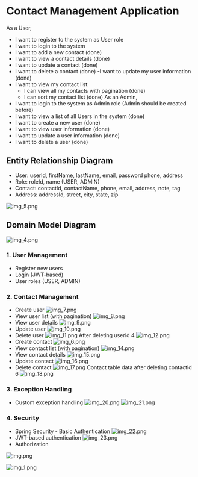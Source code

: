 # Contact Management Application

As a User, 
- I want to register to the system as User role
- I want to login to the system
- I want to add a new contact (done)
- I want to view a contact details (done)
- I want to update a contact (done)
- I want to delete a contact (done)
-I want to update my user information (done)
- I want to view my contact list:
  - I can view all my contacts with pagination (done)
  - I can sort my contact list (done)
As an Admin,
- I want to login to the system as Admin role (Admin should be created before)
- I want to view a list of all Users in the system (done)
- I want to create a new user (done)
- I want to view user information (done)
- I want to update a user information (done)
- I want to delete a user (done)

## Entity Relationship Diagram
- User: userId, firstName, lastName, email, password phone, address
- Role: roleId, name (USER, ADMIN)
- Contact: contactId, contactName, phone, email, address, note, tag
- Address: addressId, street, city, state, zip

![img_5.png](img_5.png)

## Domain Model Diagram

![img_4.png](img_4.png)

### 1. User Management      
* Register new users
* Login (JWT-based)
* User roles (USER, ADMIN)
### 2. Contact Management
* Create user
![img_7.png](img_7.png)
* View user list (with pagination)
![img_8.png](img_8.png)
* View user details
![img_9.png](img_9.png)
* Update user
![img_10.png](img_10.png)
* Delete user
![img_11.png](img_11.png)
After deleting userId 4
![img_12.png](img_12.png)
* Create contact
![img_6.png](img_6.png)
* View contact list (with pagination)
![img_14.png](img_14.png)
* View contact details
![img_15.png](img_15.png)
* Update contact
![img_16.png](img_16.png)
* Delete contact
![img_17.png](img_17.png)
Contact table data after deleting contactId 6
![img_18.png](img_18.png)
### 3.	Exception Handling
* Custom exception handling
![img_20.png](img_20.png)
![img_21.png](img_21.png)

### 4. Security
* Spring Security - Basic Authentication
![img_22.png](img_22.png)
* JWT-based authentication
![img_23.png](img_23.png)
* Authorization

![img.png](img.png)

![img_1.png](img_1.png)